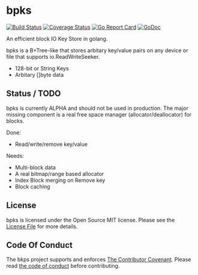 # bpks

[![Build Status](https://travis-ci.org/tomdionysus/bpks.svg?branch=master)](https://travis-ci.org/tomdionysus/bpks)
[![Coverage Status](https://coveralls.io/repos/tomdionysus/bpks/badge.svg?branch=master&service=github)](https://coveralls.io/github/tomdionysus/bpks?branch=master)
[![Go Report Card](https://goreportcard.com/badge/github.com/tomdionysus/bpks)](https://goreportcard.com/report/github.com/tomdionysus/bpks)
[![GoDoc](https://godoc.org/github.com/tomdionysus/bpks?status.svg)](https://godoc.org/github.com/tomdionysus/bpks)

An efficient block IO Key Store in golang.

bpks is a B+Tree-like that stores arbitary key/value pairs on any device or file that supports io.ReadWriteSeeker.

* 128-bit or String Keys
* Arbitary []byte data

## Status / TODO

bpks is currently ALPHA and should not be used in production. The major missing component is a real free space manager (allocator/deallocator) for blocks.

Done:

* Read/write/remove key/value

Needs:

* Multi-block data
* A real bitmap/range based allocator
* Index Block merging on Remove key
* Block caching

## License

bpks is licensed under the Open Source MIT license. Please see the [License File](LICENSE.txt) for more details.

## Code Of Conduct

The bkps project supports and enforces [The Contributor Covenant](http://contributor-covenant.org/). Please read [the code of conduct](CODE_OF_CONDUCT.md) before contributing.